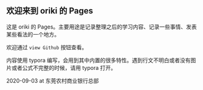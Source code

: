 ## 欢迎来到 oriki 的 Pages

这是 oriki 的 Pages。主要用途是记录整理之后的学习内容、记录一些事情、发表某些看法的一个地方。

欢迎通过 `view Github` 按钮查看。

内容使用 typora 编写，会用到其中内置的很多特性。遇到行文不明白或者没有图片或者公式不完整的时候，请用 typora 打开。

2020-09-03 at 东莞农村商业银行总部

